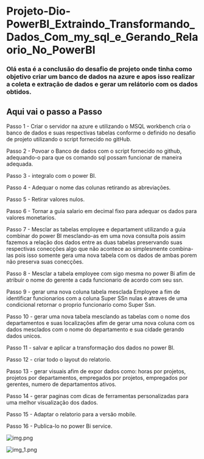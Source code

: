 # Projeto-Dio-PowerBI_Extraindo_Transformando_Dados_Com_my_sql_e_Gerando_Relaorio_No_PowerBI


### Olá esta é a conclusão do desafio de projeto onde tinha como objetivo criar um banco de dados na azure e apos isso realizar a coleta e extração de dados e gerar um relátorio com os dados obtidos.

## Aqui vai o passo a Passo 

Passo 1 - Criar o servidor na azure e utilizando o MSQL workbench cria o banco de dados e suas respectivas tabelas
conforme o definido no desafio de projeto utilizando o script
fornecido no gitHub. 

Passo 2 - Povoar o Banco de dados com o script fornecido no github, adequando-o para que os comando sql possam funcionar de maneira adequada.

Passo 3 - integralo com o power BI.

Passo 4 - Adequar o nome das colunas retirando as abreviações.

Passo 5 - Retirar valores nulos.

Passo 6 - Tornar a guia salario em decimal fixo para adequar os dados para valores monetarios.

Passo 7 - Mesclar as tabelas employee e departament utilizando a guia combinar do power BI 
mesclando-as em uma nova consulta pois assim fazemos a relação dos dados entre as duas tabelas preservando suas respectivas 
conecções algo que não acontece ao simplesmente combina-las pois isso somente gera uma nova tabela com os dados de ambas porem não preserva suas conecções.

Passo 8 - Mesclar a tabela employee com sigo mesma no power Bi afim de atribuir o nome do gerente a cada funcionario
de acordo com seu ssn.

Passo 9 - gerar uma nova coluna tabela mesclada Employee a fim de identificar funcionarios com a coluna Super SSn nulas
e atraves de uma condicional retornar o proprio funcionario como Super Ssn.

Passo 10 - gerar uma nova tabela mesclando as tabelas com o nome dos departamentos e suas localizações afim de gerar uma nova coluna com os dados mesclados com o nome do departamento e sua cidade gerando dados unicos.

Passo 11 - salvar e aplicar a transformação dos dados no power BI.

Passo 12 - criar todo o layout do relatorio.

Passo 13 - gerar visuais afim de expor dados como: horas por projetos, projetos por departamentos, empregados por projetos, empregados por gerentes, numero de departamentos ativos.

Passo 14 - gerar paginas com dicas de ferramentas personalizadas para uma melhor visualização dos dados.

Passo 15 - Adaptar o relatorio para a versão mobile.

Passo 16 - Publica-lo no power Bi service.



![img.png](img.png)

![img_1.png](img_1.png)
